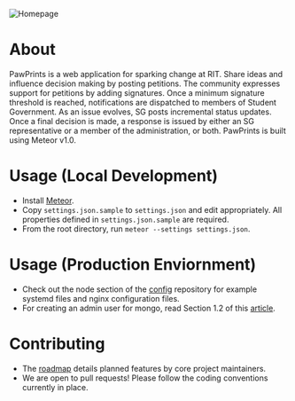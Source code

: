 ![Homepage](../screenshots/screenshots/homepage.png?raw=true "Home Page")

About
=====

PawPrints is a web application for sparking change at RIT. Share ideas and influence decision making by posting petitions. The community expresses support for petitions by adding signatures. Once a minimum signature threshold is reached, notifications are dispatched to members of Student Government. As an issue evolves, SG posts incremental status updates. Once a final decision is made, a response is issued by either an SG representative or a member of the administration, or both. PawPrints is built using Meteor v1.0.

Usage (Local Development)
=========================

- Install [Meteor].
- Copy `settings.json.sample` to `settings.json` and edit appropriately. All properties defined in `settings.json.sample` are required.
- From the root directory, run `meteor --settings settings.json`.

Usage (Production Enviornment)
==============================

- Check out the node section of the [config] repository for example systemd files and nginx configuration files.
- For creating an admin user for mongo, read Section 1.2 of this [article].

Contributing
============

- The [roadmap] details planned features by core project maintainers.
- We are open to pull requests! Please follow the coding conventions currently in place.


[Node]:http://nodejs.org/
[Meteor]:https://www.meteor.com/
[roadmap]:https://trello.com/b/b6Kyx395/petition-roadmap
[config]:https://github.com/ritstudentgovernment/config
[article]:https://gentlenode.com/journal/meteor-1-deploy-and-manage-a-meteor-application-on-ubuntu-with-nginx/1
